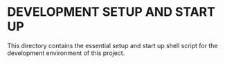 # DEVELOPMENT SETUP AND START UP
This directory contains the essential setup and start up shell script for the development environment
of this project.